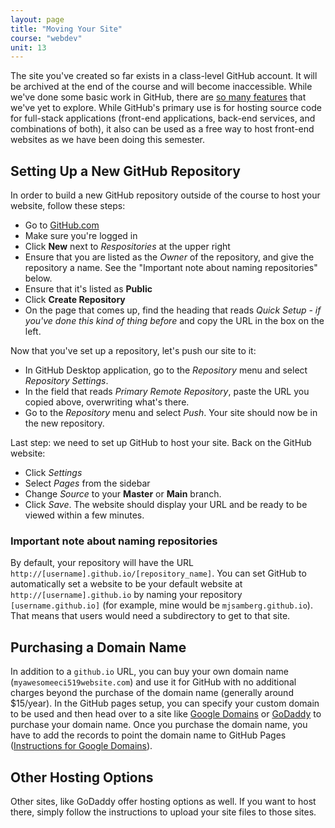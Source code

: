 ```yaml
---
layout: page
title: "Moving Your Site"
course: "webdev"
unit: 13
---
```


The site you've created so far exists in a class-level GitHub account. It will be archived at the end of the course and will become inaccessible. While we've done some basic work in GitHub, there are [so many features](https://www.youtube.com/watch?v=RGOj5yH7evk) that we've yet to explore. While GitHub's primary use is for hosting source code for full-stack applications (front-end applications, back-end services, and combinations of both), it also can be used as a free way to host front-end websites as we have been doing this semester. 

## Setting Up a New GitHub Repository
In order to build a new GitHub repository outside of the course to host your website, follow these steps:
* Go to [GitHub.com](https://github.com)
* Make sure you're logged in
* Click **New** next to _Respositories_ at the upper right
* Ensure that you are listed as the _Owner_ of the repository, and give the repository a name. See the "Important note about naming repositories" below.
* Ensure that it's listed as **Public**
* Click **Create Repository**
* On the page that comes up, find the heading that reads _Quick Setup - if you've done this kind of thing before_ and copy the URL in the box on the left.

Now that you've set up a repository, let's push our site to it:
* In GitHub Desktop application, go to the _Repository_ menu and select _Repository Settings_.
* In the field that reads _Primary Remote Repository_, paste the URL you copied above, overwriting what's there.
* Go to the _Repository_ menu and select _Push_.
Your site should now be in the new repository.

Last step: we need to set up GitHub to host your site. Back on the GitHub website:
* Click _Settings_
* Select _Pages_ from the sidebar
* Change _Source_ to your **Master** or **Main** branch.
* Click _Save_. The website should display your URL and be ready to be viewed within a few minutes.

### Important note about naming repositories
By default, your repository will have the URL ```http://[username].github.io/[repository_name]```. You can set GitHub to automatically set a website to be your default website at ```http://[username].github.io``` by naming your repository ```[username.github.io]``` (for example, mine would be ```mjsamberg.github.io```). That means that users would need a subdirectory to get to that site. 

## Purchasing a Domain Name
In addition to a ```github.io``` URL, you can buy your own domain name (```myawesomeeci519website.com```) and use it for GitHub with no additional charges beyond the purchase of the domain name (generally around $15/year). In the GitHub pages setup, you can specify your custom domain to be used and then head over to a site like [Google Domains](https://domains.google) or [GoDaddy](https://www.godaddy.com) to purchase your domain name. Once you purchase the domain name, you have to add the records to point the domain name to GitHub Pages ([Instructions for Google Domains](https://dev.to/trentyang/how-to-setup-google-domain-for-github-pages-1p58)).

## Other Hosting Options
Other sites, like GoDaddy offer hosting options as well. If you want to host there, simply follow the instructions to upload your site files to those sites.